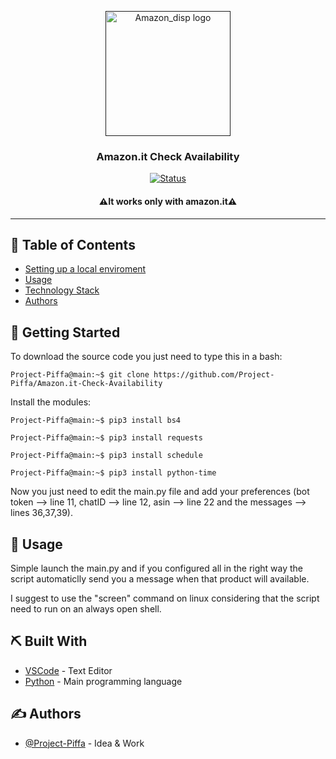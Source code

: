 <p align="center"> 
  <a href="" rel="noopener">
 <img width=200px height=200px src="https://project-piffa.github.io/assets/img/Amazon_disp.svg" alt="Amazon_disp logo"></a>
</p>

<h3 align="center">Amazon.it Check Availability</h3>

<div align="center">

[![Status](https://img.shields.io/badge/status-active-success.svg)]()

</div>

<h4 align="center">⚠️It works only with amazon.it⚠️</h4>

---

## 📝 Table of Contents

- [Setting up a local enviroment](#getting_started)
- [Usage](#usage)
- [Technology Stack](#tech_stack)
- [Authors](#authors)

## 🏁 Getting Started <a name = "getting_started"></a>

To download the source code you just need to type this in a bash:

```console
Project-Piffa@main:~$ git clone https://github.com/Project-Piffa/Amazon.it-Check-Availability
```

Install the modules:

```console
Project-Piffa@main:~$ pip3 install bs4
```

```console
Project-Piffa@main:~$ pip3 install requests
```

```console
Project-Piffa@main:~$ pip3 install schedule
```

```console
Project-Piffa@main:~$ pip3 install python-time
```

Now you just need to edit the main.py file and add your preferences (bot token --> line 11, chatID --> line 12, asin --> line 22 and the messages --> lines 36,37,39).

## 🎈 Usage <a name="usage"></a>

Simple launch the main.py and if you configured all in the right way the script automaticlly send you a message when that product will available.

I suggest to use the "screen" command on linux considering that the script need to run on an always open shell.

## ⛏️ Built With <a name = "tech_stack"></a>

- [VSCode](https://code.visualstudio.com/) - Text Editor
- [Python](https://python.org) - Main programming language

## ✍️ Authors <a name = "authors"></a>

- [@Project-Piffa](https://github.com/Project-Piffa) - Idea & Work
